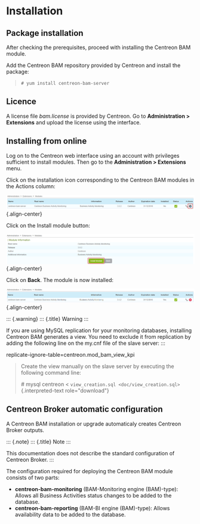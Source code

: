Installation
============

Package installation
--------------------

After checking the prerequisites, proceed with installing the Centreon
BAM module.

Add the Centreon BAM repository provided by Centreon and install the
package:

>     # yum install centreon-bam-server

Licence
-------

A license file *bam.license* is provided by Centreon. Go to
**Administration \> Extensions** and upload the license using the
interface.

Installing from online
----------------------

Log on to the Centreon web interface using an account with privileges
sufficient to install modules. Then go to the **Administration \>
Extensions** menu.

Click on the installation icon corresponding to the Centreon BAM modules
in the Actions column:

![image](../images/installation/install_module_1.png){.align-center}

Click on the Install module button:

![image](../images/installation/install_module_2.png){.align-center}

Click on **Back**. The module is now installed:

![image](../images/installation/install_module_4.png){.align-center}

::: {.warning}
::: {.title}
Warning
:::

If you are using MySQL replication for your monitoring databases,
installing Centreon BAM generates a view. You need to exclude it from
replication by adding the following line on the my.cnf file of the slave
server:
:::

replicate-ignore-table=centreon.mod\_bam\_view\_kpi

> Create the view manually on the slave server by executing the
> following command line:
>
> \# mysql centreon \<
> `view_creation.sql <doc/view_creation.sql>`{.interpreted-text
> role="download"}

Centreon Broker automatic configuration
---------------------------------------

A Centreon BAM installation or upgrade automaticaly creates Centreon
Broker outputs.

::: {.note}
::: {.title}
Note
:::

This documentation does not describe the standard configuration of
Centreon Broker.
:::

The configuration required for deploying the Centreon BAM module
consists of two parts:

-   **centreon-bam-monitoring** (BAM-Monitoring engine (BAM)-type):
    Allows all Business Activities status changes to be added to the
    database.
-   **centreon-bam-reporting** (BAM-BI engine (BAM)-type): Allows
    availability data to be added to the database.
